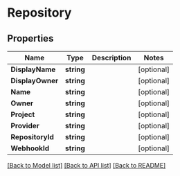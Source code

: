 # Repository

## Properties

Name | Type | Description | Notes
------------ | ------------- | ------------- | -------------
**DisplayName** | **string** |  | [optional] 
**DisplayOwner** | **string** |  | [optional] 
**Name** | **string** |  | [optional] 
**Owner** | **string** |  | [optional] 
**Project** | **string** |  | [optional] 
**Provider** | **string** |  | [optional] 
**RepositoryId** | **string** |  | [optional] 
**WebhookId** | **string** |  | [optional] 

[[Back to Model list]](../README.md#documentation-for-models) [[Back to API list]](../README.md#documentation-for-api-endpoints) [[Back to README]](../README.md)


